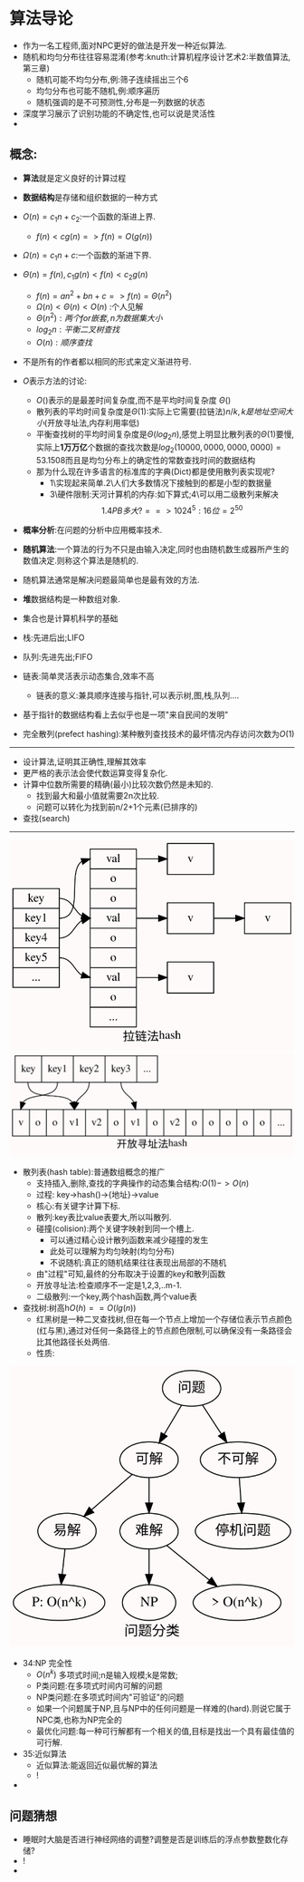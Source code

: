 # 算法导论
- 作为一名工程师,面对NPC更好的做法是开发一种近似算法.
- 随机和均匀分布往往容易混淆(参考:knuth:计算机程序设计艺术2:半数值算法,第三章)
	- 随机可能不均匀分布,例:筛子连续摇出三个6
	- 均匀分布也可能不随机,例:顺序遍历
	- 随机强调的是不可预测性,分布是一列数据的状态
- 深度学习展示了识别功能的不确定性,也可以说是灵活性
- 
## 概念:
- **算法**就是定义良好的计算过程
- **数据结构**是存储和组织数据的一种方式
- $O(n)=c_1n+c_2$:一个函数的渐进上界.
	- $f(n)<cg(n)  => f(n)=O(g(n))$
- $\Omega (n)=c_1n+c$:一个函数的渐进下界.
- $\Theta (n)=f(n),c_1g(n) < f(n) < c_2g(n)$
	- $f(n)=an^2+bn+c => f(n)=\Theta (n^2)$
	- $\Omega(n) < \Theta (n) < O(n)$ :个人见解
	- $\Theta (n^2) : 两个for嵌套,n为数据集大小$
	- $log_{2} n : 平衡二叉树查找$
	- $O(n):顺序查找$
- 不是所有的作者都以相同的形式来定义渐进符号.
- $O$表示方法的讨论:
	- $O()$表示的是最差时间复杂度,而不是平均时间复杂度 $\Theta ()$	
	- 散列表的平均时间复杂度是$\Theta (1)$:实际上它需要(拉链法)$n/k,k是地址空间大小$(开放寻址法,内存利用率低)
	- 平衡查找树的平均时间复杂度是$\Theta (log_2n)$,感觉上明显比散列表的$\Theta (1)$要慢,实际上**1万万亿**个数据的查找次数是$log_2(10000,0000,0000,0000)=53.1508$而且是均匀分布上的确定性的常数查找时间的数据结构
	- 那为什么现在许多语言的标准库的字典(Dict)都是使用散列表实现呢?
		- 1\实现起来简单.2\人们大多数情况下接触到的都是小型的数据量
		- 3\硬件限制:天河计算机的内存:如下算式;4\可以用二级散列来解决
		$$1.4PB  多大? ==> 1024^5:16位=2^{50}$$
		
- **概率分析**:在问题的分析中应用概率技术.
- **随机算法**:一个算法的行为不只是由输入决定,同时也由随机数生成器所产生的数值决定.则称这个算法是随机的.
- 随机算法通常是解决问题最简单也是最有效的方法.
- **堆**数据结构是一种数组对象.
- 集合也是计算机科学的基础
- 栈:先进后出;LIFO
- 队列:先进先出;FIFO
- 链表:简单灵活表示动态集合,效率不高
	- 链表的意义:兼具顺序连接与指针,可以表示树,图,栈,队列....
- 基于指针的数据结构看上去似乎也是一项"来自民间的发明"
- 完全散列(prefect hashing):某种散列查找技术的最坏情况内存访问次数为$O(1)$
---

- 设计算法,证明其正确性,理解其效率
- 更严格的表示法会使代数运算变得复杂化.
- 计算中位数所需要的精确(最小)比较次数仍然是未知的.
	- 找到最大和最小值就需要2n次比较.
	- 问题可以转化为找到前n/2+1个元素(已排序的)
- 查找(search)
---
![](pict/chain.svg "拉链法")  
![](pict/openaddr.svg "开放寻址法") 

- 散列表(hash table):普通数组概念的推广
	- 支持插入,删除,查找的字典操作的动态集合结构:$O(1)->O(n)$
	- 过程: key->hash()->{地址}->value
	- 核心:有关键字计算下标.
	- 散列:key表比value表要大,所以叫散列.
	- 碰撞(colision):两个关键字映射到同一个槽上.
		- 可以通过精心设计散列函数来减少碰撞的发生
		- 此处可以理解为均匀映射(均匀分布)
		- 不说随机:真正的随机结果往往表现出局部的不随机
	- 由"过程"可知,最终的分布取决于设置的key和散列函数
	- 开放寻址法:检查顺序不一定是1,2,3,..m-1.
	- 二级散列:一个key,两个hash函数,两个value表
- 查找树:树高h$O(h)==O(lg(n))$
	- 红黑树是一种二叉查找树,但在每一个节点上增加一个存储位表示节点颜色(红与黑),通过对任何一条路径上的节点颜色限制,可以确保没有一条路径会比其他路径长处两倍.
	- 性质:

![](pict/npc.svg)

- 34:NP 完全性 
	- $O(n^k)$ 多项式时间;n是输入规模;k是常数;
	- P类问题:在多项式时间内可解的问题
	- NP类问题:在多项式时间内"可验证"的问题
	- 如果一个问题属于NP,且与NP中的任何问题是一样难的(hard).则说它属于NPC类,也称为NP完全的
	- 最优化问题:每一种可行解都有一个相关的值,目标是找出一个具有最佳值的可行解.
- 35:近似算法
	- 近似算法:能返回近似最优解的算法
	- !
- 

## 问题猜想
- 睡眠时大脑是否进行神经网络的调整?调整是否是训练后的浮点参数整数化存储?
- !
- 









